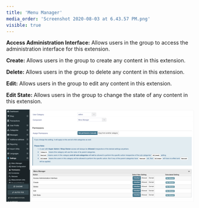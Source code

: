 ```yaml
---
title: 'Menu Manager'
media_order: 'Screenshot 2020-08-03 at 6.43.57 PM.png'
visible: true
---
```


**Access Administration Interface:** Allows users in the group to access the administration interface for this extension.

**Create:** Allows users in the group to create any content in this extension.

**Delete:** Allows users in the group to delete any content in this extension.

**Edit:** Allows users in the group to edit any content in this extension.

**Edit State:** Allows users in the group to change the state of any content in this extension.

![](Screenshot%202020-08-03%20at%206.43.57%20PM.png)